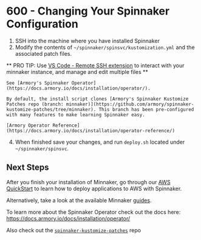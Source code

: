 # 600 - Changing Your Spinnaker Configuration

1. SSH into the machine where you have installed Spinnaker
2. Modify the contents of `~/spinnaker/spinsvc/kustomization.yml` and the associated patch files. 

** PRO TIP: Use [VS Code - Remote SSH extension](https://code.visualstudio.com/docs/remote/ssh) to interact with your minnaker instance, and manage and edit multiple files **

    See [Armory's Spinnaker Operator] (https://docs.armory.io/docs/installation/operator/).
    
    By default, the install script clones [Armory's Spinnaker Kustomize Patches repo (branch: minnaker)](https://github.com/armory/spinnaker-kustomize-patches/tree/minnaker). This branch has been pre-configured with many features to make learning Spinnaker easy. 

    [Armory Operator Reference](https://docs.armory.io/docs/installation/operator-reference/)

4. When finished save your changes, and run `deploy.sh` located under `~/spinnaker/spinsvc`.

## Next Steps

After you finish your installation of Minnaker, go through our [AWS QuickStart](https://docs.armory.io/spinnaker/Armory-Spinnaker-Quickstart-1/) to learn how to deploy applications to AWS with Spinnaker.

Alternatively, take a look at the available Minnaker [guides](/guides/).

To learn more about the Spinnaker Operator check out the docs here: https://docs.armory.io/docs/installation/operator/

Also check out the [`spinnaker-kustomize-patches`](https://github.com/armory/spinnaker-kustomize-patches#kustomize-patches-for-armory) repo
